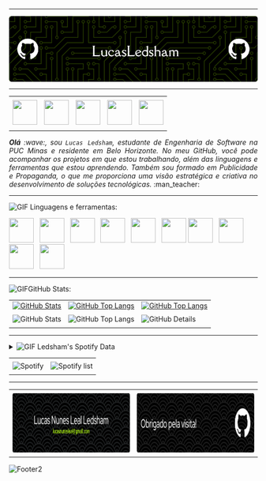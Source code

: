 -----

<div>
<img align="center" justify="center" alt="Header" src="https://github.com/lucasledsham/lucasledsham/blob/main/img/githubcapa.png"/>
</div>

-----

<div align="center">
<table>
<tr>
 <td align="center" colspan="11"></td>
</tr> 
<tr>
<td><a href="https://github.com/lucasledsham" target="_blank"><img src="https://github.com/joaopauloaramuni/joaopauloaramuni/blob/main/img/github5.png?raw=true" width="50px" height="50px"/></a>
</td>
<td><a href="mailto:lucasnunesleal@gmail.com" target="_blank"><img src="https://github.com/joaopauloaramuni/joaopauloaramuni/blob/main/img/gmail3.png?raw=true" width="50px" height="50px"/></a>
</td>
<td><a href="https://wa.me/5531971670507" target="_blank"><img src="https://github.com/joaopauloaramuni/joaopauloaramuni/blob/main/img/wpp2.png?raw=true" width="50px" height="50px"/></a>
</td>
<td><a href="https://www.instagram.com/lucasledsham/" target="_blank"><img src="https://github.com/joaopauloaramuni/joaopauloaramuni/blob/main/img/insta2.png?raw=true" width="50px" height="50px"/></a>
</td>
<td><a href="https://www.linkedin.com/in/lucas-nunes-leal-ledsham-0048b621a/" target="_blank"><img src="https://github.com/joaopauloaramuni/joaopauloaramuni/blob/main/img/linkedin2.png?raw=true" width="50px" height="50px"/></a>
</td>
<!--<td><a href="https://slack.com/app_redirect?channel=UVD9N6VCL"><img src="https://github.com/joaopauloaramuni/joaopauloaramuni/blob/main/img/slack.png?raw=true" width="50px" height="50px"/></a>
</td>-->
</tr>
<tr>
 <td align="center" colspan="11"></td>
</tr> 
</table>

</div>
<div align="justify">
<i><b>Olá</b> :wave:, sou <code>Lucas Ledsham</code>, estudante de Engenharia de Software na PUC Minas e residente em Belo Horizonte. No meu GitHub, você pode acompanhar os projetos em que estou trabalhando, além das linguagens e ferramentas que estou aprendendo. Também sou formado em Publicidade e Propaganda, o que me proporciona uma visão estratégica e criativa no desenvolvimento de soluções tecnológicas.</i> :man_teacher:<br />
</div>

-----

<div>

<img height="20" alt="GIF" src="https://github.com/joaopauloaramuni/joaopauloaramuni/blob/main/img/skills.gif?raw=true"/>&nbsp;Linguagens e ferramentas:

<code><a href="https://www.java.com/pt-BR/" target="_blank"><img width="50" height="50" src="https://github.com/joaopauloaramuni/joaopauloaramuni/blob/main/img/java.png?raw=true"/></a></code>
&nbsp; 
<code><a href="https://spring.io/" target="_blank"><img width="50" height="50" src="https://github.com/joaopauloaramuni/joaopauloaramuni/blob/main/img/spring.png?raw=true"/></a></code>
&nbsp;
<code><a href="https://www.python.org/" target="_blank"><img width="50" height="50" src="https://github.com/joaopauloaramuni/joaopauloaramuni/blob/main/img/python.png?raw=true"/></a></code>
&nbsp; 
<code><a href="https://www.w3schools.com/html/" target="_blank"><img width="50" height="50" src="https://github.com/joaopauloaramuni/joaopauloaramuni/blob/main/img/html.svg?raw=true"/></a></code>
&nbsp; 
<code><a href="https://www.w3schools.com/css/" target="_blank"><img width="50" height="50" src="https://github.com/joaopauloaramuni/joaopauloaramuni/blob/main/img/css.svg?raw=true"/></a></code>
&nbsp; 
<code><a href="https://www.w3schools.com/js/" target="_blank"><img width="50" height="50" src="https://github.com/joaopauloaramuni/joaopauloaramuni/blob/main/img/js.png?raw=true"/></a></code>
<code><a href="https://git-scm.com/" target="_blank"><img width="50" height="50" src="https://github.com/joaopauloaramuni/joaopauloaramuni/blob/main/img/git.png?raw=true"/></a></code>
&nbsp; 
<code><a href="https://code.visualstudio.com/" target="_blank"><img width="50" height="50" src="https://github.com/joaopauloaramuni/joaopauloaramuni/blob/main/img/vs.png?raw=true"/></a></code>
&nbsp;
<code><a href="https://www.jetbrains.com/idea/" target="_blank"><img width="50" height="50" src="https://github.com/joaopauloaramuni/joaopauloaramuni/blob/main/img/intellij.png?raw=true"/></a></code>
&nbsp;
<code><a href="https://www.jetbrains.com/pt-br/pycharm/download/" rel="nofollow"><img width="50" height="50" src="https://github.com/joaopauloaramuni/joaopauloaramuni/raw/main/img/pc.png?raw=true" style="max-width: 100%;"></a></code>
&nbsp;
</div>

-----

<div>

<img height="20" alt="GIF" src="https://github.com/joaopauloaramuni/joaopauloaramuni/blob/main/img/graphic.gif?raw=true"/>GitHub Stats:

<div align="center">
<table>
<td>
<a target="_blank" rel="noopener noreferrer nofollow" href="https://camo.githubusercontent.com/3cb6519f514a680a5caa704f5d491ea0ee0ff31133a6a1ae4dc679d19b733d9d/68747470733a2f2f6769746875622d726561646d652d73746174732e76657263656c2e6170702f6170693f757365726e616d653d6a6f616f7061756c6f6172616d756e692673686f773d726576696577732c64697363757373696f6e735f737461727465642c64697363757373696f6e735f616e7377657265642c7072735f6d65726765642c7072735f6d65726765645f70657263656e746167652672616e6b5f69636f6e3d70657263656e74696c65267468656d653d6461726b266c6f63616c653d70742d627226636172645f77696474683d343830"><img alt="GitHub Stats" src="https://camo.githubusercontent.com/3cb6519f514a680a5caa704f5d491ea0ee0ff31133a6a1ae4dc679d19b733d9d/68747470733a2f2f6769746875622d726561646d652d73746174732e76657263656c2e6170702f6170693f757365726e616d653d6a6f616f7061756c6f6172616d756e692673686f773d726576696577732c64697363757373696f6e735f737461727465642c64697363757373696f6e735f616e7377657265642c7072735f6d65726765642c7072735f6d65726765645f70657263656e746167652672616e6b5f69636f6e3d70657263656e74696c65267468656d653d6461726b266c6f63616c653d70742d627226636172645f77696474683d343830" data-canonical-src="https://github-readme-stats.vercel.app/api?username=joaopauloaramuni&amp;show=reviews,discussions_started,discussions_answered,prs_merged,prs_merged_percentage&amp;rank_icon=percentile&amp;theme=dark&amp;locale=pt-br&amp;card_width=480" style="max-width: 100%;"></a>
</td>
<td>
<a target="_blank" rel="noopener noreferrer nofollow" href="https://camo.githubusercontent.com/e5a105830a6ae1669ebc17c73dce7dfe610703f2a0534b5b632b3d3fb5117b99/68747470733a2f2f6769746875622d726561646d652d73746174732e76657263656c2e6170702f6170692f746f702d6c616e67732f3f757365726e616d653d6a6f616f7061756c6f6172616d756e69267468656d653d6461726b266c6f63616c653d70742d6272266c616e67735f636f756e743d37"><img alt="GitHub Top Langs" src="https://camo.githubusercontent.com/e5a105830a6ae1669ebc17c73dce7dfe610703f2a0534b5b632b3d3fb5117b99/68747470733a2f2f6769746875622d726561646d652d73746174732e76657263656c2e6170702f6170692f746f702d6c616e67732f3f757365726e616d653d6a6f616f7061756c6f6172616d756e69267468656d653d6461726b266c6f63616c653d70742d6272266c616e67735f636f756e743d37" data-canonical-src="https://github-readme-stats.vercel.app/api/top-langs/?username=joaopauloaramuni&amp;theme=dark&amp;locale=pt-br&amp;langs_count=7" style="max-width: 100%;"></a>
</td>
<td>
<a target="_blank" rel="noopener noreferrer nofollow" href="https://camo.githubusercontent.com/63ae9d30d674c8517431a67628d75671a04b207c9e72c071387aa561a1d0c42e/68747470733a2f2f6769746875622d726561646d652d73746174732e76657263656c2e6170702f6170692f746f702d6c616e67732f3f757365726e616d653d6a6f616f7061756c6f6172616d756e69266c61796f75743d706965267468656d653d6461726b266c6f63616c653d70742d6272"><img alt="GitHub Top Langs" src="https://camo.githubusercontent.com/63ae9d30d674c8517431a67628d75671a04b207c9e72c071387aa561a1d0c42e/68747470733a2f2f6769746875622d726561646d652d73746174732e76657263656c2e6170702f6170692f746f702d6c616e67732f3f757365726e616d653d6a6f616f7061756c6f6172616d756e69266c61796f75743d706965267468656d653d6461726b266c6f63616c653d70742d6272" data-canonical-src="https://github-readme-stats.vercel.app/api/top-langs/?username=joaopauloaramuni&amp;layout=pie&amp;theme=dark&amp;locale=pt-br" style="max-width: 100%;"></a>
</td>
<tr>
 <td align="center" colspan="3"></td>
</tr> 
<tr>
<td>
<!--- <img alt="GitHub Commits" width="200px" src="http://github-profile-summary-cards.vercel.app/api/cards/productive-time?username=joaopauloaramuni&theme=github_dark"/> -->
<img alt="GitHub Stats" width="200px" src="http://github-profile-summary-cards.vercel.app/api/cards/stats?username=lucasledsham&theme=github_dark"/>
</td>
<td>
<img alt="GitHub Top Langs" width="200px" src="http://github-profile-summary-cards.vercel.app/api/cards/repos-per-language?username=lucasledsham&theme=github_dark"/>
</td>
<td>
<img alt="GitHub Details" width="420px" src="http://github-profile-summary-cards.vercel.app/api/cards/profile-details?username=lucasledsham&theme=github_dark"/>
</td>
</tr>
<tr>
 <td align="center" colspan="3"></td>
</tr> 
</table>
</div>

</div>

-----

<div>
 
<div>
<details>
<summary><img height="20" alt="GIF" src="https://github.com/joaopauloaramuni/joaopauloaramuni/blob/main/img/spotify.gif?raw=true"/> Ledsham's Spotify Data</summary>
<img src="https://data-card-for-spotify.herokuapp.com/api/card?user_id=ledsham" alt="Data Card for Spotify">
</details>
</div>

<div align="center">
<table>
<tr>
 <td align="center" colspan="2"></td>
</tr> 
<tr>
<td>
<img alt="Spotify" width="200px" height="270px" src="https://spotify-github-profile.kittinanx.com/api/view?uid=ledsham&cover_image=true&theme=default&show_offline=false&background_color=121212&interchange=false"/>
</td>
<td>
<img alt="Spotify list" width="200px" height="270px" src="https://spotify-recently-played-readme.vercel.app/api?user=ledsham&count=10"/>
</td>
</tr>
<tr>
 <td align="center" colspan="3"></td>
</tr> 
</table>
</div>

-----

<div>
<table>
<tr>
 <td align="center" colspan="2"></td>
</tr> 
<tr>
<td>
<a href="mailto:lucasnunesleal@gmail.com" target="_blank"><img align="center" width="400px" height="120px" src="https://github.com/lucasledsham/lucasledsham/blob/main/img/footer-1.png" alt="github-footer2"/></a>
</td>
<td>
<a href="https://github.com/lucasledsham" target="_blank"><img align="center" width="400px" height="120px" src="https://github.com/lucasledsham/lucasledsham/blob/main/img/footer-2.png" alt="github-footer1"/></a>
</td>
</tr>
<tr>
 <td align="center" colspan="2"></td>
</tr> 
</table>
</div>

<img align="center" alt="Footer2" src="https://capsule-render.vercel.app/api?type=waving&height=100&color=gray&section=footer"/>
